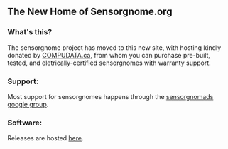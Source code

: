 ## The New Home of Sensorgnome.org

### What's this?
The sensorgnome project has moved to this new site, with hosting kindly donated by [COMPUDATA.ca](https://compudata.ca),
from whom you can purchase pre-built, tested, and eletrically-certified sensorgnomes with warranty support.

### Support:
Most support for sensorgnomes happens through the [sensorgnomads google group](https://groups.google.com/forum/#!forum/sensorgnomads).

### Software:
Releases are hosted [here](https://public.sensorgnome.org).
